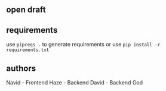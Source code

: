 open draft
----------


requirements
---------
use ```pipreqs .``` to generate requirements or
use ```pip install -r requirements.txt```


authors
--------
Navid - Frontend
Haze - Backend
David - Backend God
